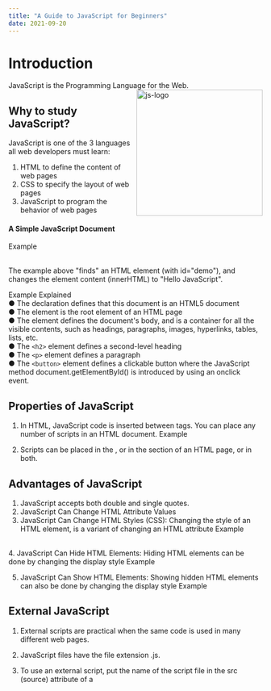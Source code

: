 ```yaml
---
title: "A Guide to JavaScript for Beginners"
date: 2021-09-20
---
```


# Introduction
JavaScript is the Programming Language for the Web. <img src="https://i.imgur.com/utpmCAz.png" alt="js-logo" align="right" width="250"/>

## Why to study JavaScript?
JavaScript is one of the 3 languages all web developers must learn:
   1. HTML to define the content of web pages
   2. CSS to specify the layout of web pages
   3. JavaScript to program the behavior of web pages
#### A Simple JavaScript Document
Example
 
<br>The example above "finds" an HTML element (with id="demo"), and changes the element content (innerHTML) to "Hello JavaScript".

Example Explained <br>
●	The <!DOCTYPE html> declaration defines that this document is an HTML5 document <br>
●	The <html> element is the root element of an HTML page <br>
●	The <body> element defines the document's body, and is a container for all the visible contents, such as headings, paragraphs, images, hyperlinks, tables, lists, etc. <br>
●	The `<h2>` element defines a second-level heading <br>
●	The `<p>` element defines a paragraph <br>
●	The `<button>` element defines a clickable button where the JavaScript method document.getElementById() is introduced by using an onclick event. <br>
## Properties of JavaScript
1.	In HTML, JavaScript code is inserted between <script> and </script> tags. You can place any number of scripts in an HTML document.
        Example
      
2.	Scripts can be placed in the <body>, or in the <head> section of an HTML page, or in both.
## Advantages of JavaScript
1.	JavaScript accepts both double and single quotes.
2.	JavaScript Can Change HTML Attribute Values
3.	JavaScript Can Change HTML Styles (CSS):
Changing the style of an HTML element, is a variant of changing an HTML attribute
Example
 
<br>4.	JavaScript Can Hide HTML Elements:
Hiding HTML elements can be done by changing the display style
Example
 
5.	JavaScript Can Show HTML Elements:
Showing hidden HTML elements can also be done by changing the display style
Example 
## External JavaScript
1.	External scripts are practical when the same code is used in many different web pages.
2.	JavaScript files have the file extension .js.
3.	To use an external script, put the name of the script file in the src (source) attribute of a <script> tag
Example:
 
4.	External scripts can be referenced with a full URL or with a path relative to the current web page.
Example:
 
5.	Several script files can be included to one page by using several script tags at once.
Example:
 
## External JavaScript Advantages
Placing scripts in external files has some advantages:
1.	It separates HTML and code.
2.	It makes HTML and JavaScript easier to read and maintain.
3.	Cached JavaScript files can speed up page loads.
## Execution of a JavaScript file
JavaScript can "display" data in different ways:
1.	Writing into an HTML element, using innerHTML.
2.	Writing into the HTML output using document.write().
3.	Writing into an alert box, using window.alert().
4.	Writing into the browser console, using console.log().
### Various executable JavaScript methods:
#### innerHTML
To access an HTML element, JavaScript can use the document.getElementById(id) method. The id attribute defines the HTML element. The innerHTML property defines the HTML content.
Example
 
#### document.write()
For testing purposes, it is convenient to use document.write()
Example
 
Note: 
1.	Using document.write() after an HTML document is loaded, will delete all existing HTML.
2.	The document.write() method should only be used for testing.

#### window.alert()
You can use this method as an alert box to display data
Example
 
Here, you can skip the window keyword. In JavaScript, the window object is the global scope object, that means that variables, properties, and methods by default belong to the window object. This also means that specifying the window keyword is optional. Consider the following example for the better understanding:
 


#### console.log()
For debugging purposes, you can call the console.log() method in the browser to display data.
Example
 


#### window.print()
JavaScript does not have any print object or print methods. You cannot access output devices from JavaScript. The only exception is that you can call the window.print() method in the browser to print the content of the current window.
Example
 

## JavaScript Statements
In a programming language, these programming instructions are called statements.
1.	A JavaScript program is a list of programming statements.
2.	In HTML, JavaScript programs are executed by the web browser.
3.	JavaScript statements are composed of Values, Operators, Expressions, Keywords, and Comments.
4.	JavaScript programs (and JavaScript statements) are often called JavaScript code.
5.	Semicolons separate JavaScript statements.
6.	When separated by semicolons, multiple statements on one line are allowed.
Example
 
7.	JavaScript ignores multiple spaces. You can add white space to your script to make it more readable.
8.	JavaScript statements can be grouped together in code blocks, inside curly brackets {...}.
9.	The purpose of code blocks is to define statements to be executed together.
10.	JavaScript statements often start with a keyword to identify the JavaScript action to be performed.
Here is a list of some of the keywords with its corresponding description given aside:
 
Note: 
1.	JavaScript keywords are reserved words.
2.	Reserved words cannot be used as names for variables.
## JavaScript Syntax
1.	The JavaScript syntax defines two types of values:
a.	Fixed values which are also called as Literals.
b.	Variable values which are also called as Variables.
2.	In JavaScript, numbers can be written with or without decimals and strings are text, written within double or single quotes.
3.	JavaScript uses the var keyword to declare variables and equal sign (=) is used to assign values to variables.
4.	In JavaScript, double slashes (//) or /* and */ are used as the single commented lines and as the multiple commented lines.
5.	In JavaScript, identifiers are used to name variables (and keywords, and functions, and labels). Here, the first character must be a letter, or an underscore (_), or a dollar sign ($) and the subsequent characters may be letters, digits, underscores, or dollar signs. All JavaScript identifiers are case sensitive. 
6.	Hyphens are not allowed for variable declarations in JavaScript. They are reserved for subtractions.
7.	JavaScript uses the Unicode character set.

## JavaScript Variables
In JavaScript, we have various operators such as follows:
1.	Arithmetic operators
2.	Assignment operators
3.	String operators
4.	Comparison operators
5.	Logical operators
6.	Type operators
7.	Bitwise operators
### Arithmetic operators
Arithmetic operators perform arithmetic on numbers (literals or variables). A typical arithmetic operation operates on two numbers. The numbers (in an arithmetic operation) are called operands. The operation (to be performed between the two operands) is defined by an operator.

Here is the list of arithmetic operators with their corresponding description:
 


### Assignment operators
Assignment operators assign values to JavaScript variables.
Here is the list of assignment operators with an example:
 

### String operators
The + operator can also be used to add (concatenate) strings.
For example,
 

HackerEarth will be printed as an output for this string concatenation

### Comparison operators
Comparison operators are used in logical statements to determine equality or difference between variables or values. These operations return a boolean value on applying on the conditional statements. 
Here is the list of few comparison operators with their corresponding description:
 


### Logical operators
Logical operators are used to determine the logic between variables or values. These operations return a boolean value on applying on the conditional statements. Here is the list of logical operators with their corresponding description:
 

### Type operators
Type operators are used to return the data type of a particular variable or to type a variable from one datatype to another datatype. Here is the list of type operators with their corresponding description:
 

### Bitwise operators
Bit operators work on 32 bits numbers. Any numeric operand in the operation is converted into a 32 bit number. The result is converted back to a JavaScript number. Here is the list of bitwise operators with their corresponding description:
 
## JavaScript Data Types
In JavaScript, we have various data types such as Number, String, object etc., JavaScript has dynamic types. This means that the same variable can be used to hold different data types.
For example,
 

## JavaScript Numbers
1.	JavaScript has only one type of number. Numbers can be written with or without decimals.
2.	Extra large or extra small numbers can be written with scientific (exponent) notation
Example:
 
3.	Unlike many other programming languages, JavaScript does not define different types of numbers, like integers, short, long, floating-point etc. JavaScript numbers are always stored as double precision floating point numbers, following the international IEEE 754 standard. This format stores numbers in 64 bits, where the number (the fraction) is stored in bits 0 to 51, the exponent in bits 52 to 62, and the sign in bit 63
4.	Integers (numbers without a period or exponent notation) are accurate up to 15 digits.
Example:
 
5.	NaN is a JavaScript reserved word indicating that a number is not a legal number.
Example:
 
6.	Infinity (or -Infinity) is the value JavaScript will return if you calculate a number outside the largest possible number.
Example:
 
and the output will be as follows:
 
7.	JavaScript interprets numeric constants as hexadecimal if they are preceded by 0x.
Example:
 

## JavaScript Number methods
Primitive values (like 3.14 or 2014), cannot have properties and methods (because they are not objects). But with JavaScript, methods and properties are also available to primitive values, because JavaScript treats primitive values as objects when executing methods and properties.
Here is the list of number methods:
1.	The toString() method returns a number as a string. All number methods can be used on any type of numbers (literals, variables, or expressions).
2.	The toExponential() method returns a string, with a number rounded and written using exponential notation.
3.	The toFixed() method returns a string, with the number written with a specified number of decimals.
4.	The toPrecision() method returns a string, with a number written with a specified length.
5.	The valueOf() method returns a number as a number. In JavaScript, a number can be a primitive value (typeof = number) or an object (typeof = object). The valueOf() method is used internally in JavaScript to convert Number objects to primitive values.
## Global JavaScript methods
JavaScript global methods can be used on all JavaScript data types.
These are the most relevant methods, when working with numbers:
 

### Number properties
Here is the list of number properties with their corresponding descriptions:
 

## JavaScript Strings
1.	JavaScript strings are used for storing and manipulating text.
2.	To find the length of a string, use the built-in length property.
Example:
 
3.	The backslash (\) escape character turns special characters into string characters
Example:
 
### JavaScript String methods
1.	The length property returns the length of a string.
2.	The indexOf() method returns the index of (the position of) the first occurrence of a specified text in a string. The lastIndexOf() method returns the index of the last occurrence of a specified text in a string. Both of these methods return -1 if the text is not found.
3.	The search() method searches a string for a specified value and returns the position of the match.
4.	There are 3 methods for extracting a part of a string:
  a.	The slice() method extracts a part of a string and returns the extracted part in a new string. This method takes 2 parameters: the start position, and the end position (end not included).
  b.	The substring() method is similar to slice(). The difference is that substring() cannot accept negative indexes. If you omit the second parameter, substring() will slice out the rest of the string.
  c.	The substr() method is similar to slice(). The difference is that the second parameter specifies the length of the extracted part. If you omit the second parameter, substr() will slice out the rest of the string.
5.	The replace() method replaces a specified value with another value in a string. This method does not change the string it is called on. It returns a new string. By default, this method is case sensitive. To replace case insensitive, use a regular expression with an /i flag (insensitive). To replace all matches, use a regular expression with a /g flag (global match). 
6.	The concat() method joins two or more strings.
7.	The trim() method removes whitespace from both sides of a string
8.	There are 2 methods for extracting string characters:
  a.	The charAt() method returns the character at a specified index (position) in a string
  b.	The charCodeAt() method returns the unicode of the character at a specified index in a string
9.	A string can be converted to an array with the split() methods.
## JavaScript Arrays
JavaScript arrays are used to store multiple values in a single variable.
## Creating an Array
Using an array literal is the easiest way to create a JavaScript Array.
Example:
 

## Accessing an element from an Array
You access an array element by referring to the index number.
Example:
 

## Changing an Array element
 

### Arrays are Objects
1.	Arrays are a special type of objects. The typeof operator in JavaScript returns "object" for arrays.
2.	Arrays use numbers to access its "elements".
### Array Elements Can Be Objects
1.	JavaScript variables can be objects. Arrays are special kinds of objects.
2.	You can have variables of different types in the same Array.
3.	You can have objects in an Array. You can have functions in an Array. You can have arrays in an Array
### The Difference Between Arrays and Objects
1.	In JavaScript, arrays use numbered indexes.  
2.	In JavaScript, objects use named indexes.
### When to Use Arrays. When to use Objects.
1.	JavaScript does not support associative arrays.
2.	You should use objects when you want the element names to be strings (text).
3.	You should use arrays when you want the element names to be numbers.

## JavaScript Array Methods
1.	The JavaScript method toString() converts an array to a string of (comma separated) array values.
2.	The join() method also joins all array elements into a string. It behaves just like toString(), but in addition you can specify the separator.
3.	The pop() method removes the last element from an array
4.	The push() method adds a new element to an array (at the end)
5.	The shift() method removes the first array element and "shifts" all other elements to a lower index.
6.	The unshift() method adds a new element to an array (at the beginning), and "unshifts" older elements
7.	The splice() method can be used to add new items to an array
8.	The concat() method creates a new array by merging (concatenating) existing arrays
9.	The slice() method slices out a piece of an array into a new array.
10.	JavaScript automatically converts an array to a comma separated string when a primitive value is expected.
11.	The sort() method sorts an array alphabetically.
12.	The reverse() method reverses the elements in an array.
13.	The forEach() method calls a function (a callback function) once for each array element. This function takes 3 arguments such as the item value, the item index, and the array itself.
14.	The map() method creates a new array by performing a function on each array element. It does not execute the function for array elements without values. This method does not change the original array. his function takes 3 arguments such as the item value, the item index, and the array itself.
15.	The filter() method creates a new array with array elements that passes a test. This method does not change the original array. his function takes 3 arguments such as the item value, the item index, and the array itself.
16.	The reduce() method runs a function on each array element to produce (reduce it to) a single value. It runs a function on each array element to produce (reduce it to) a single value.This method does not change the original array. This function takes 4 arguments such as the total, the item value, the item index, and the array itself.
17.	The reduceRight() method runs a function on each array element to produce (reduce it to) a single value. It works from right-to-left in the array. This function takes 4 arguments such as the total, the item value, the item index, and the array itself.


## JavaScript Functions
JavaScript functions are defined with the function keyword.
Example:
 

## Function Expressions
1.	A JavaScript function can also be defined using an expression.
2.	A function expression can be stored in a variable.
3.	The function above is actually an anonymous function (a function without a name).
4.	Functions stored in variables do not need function names. They are always invoked (called) using the variable name.
Example:
 
## The Function() Constructor
Functions can also be defined with a built-in JavaScript function constructor called Function().
Example:
 

## Self-Invoking Functions
1.	Function expressions can be made "self-invoking".
2.	A self-invoking expression is invoked (started) automatically, without being called.
3.	Function expressions will execute automatically if the expression is followed by ().
4.	You cannot self-invoke a function declaration.
5.	You have to add parentheses around the function to indicate that it is a function expression
Example:
 

## Functions are Objects
1.	The typeof operator in JavaScript returns "function" for functions.
2.	But, JavaScript functions can best be described as objects.
3.	JavaScript functions have both properties and methods.
4.	The arguments.length property returns the number of arguments received when the function was invoked
Example:
 

## Arrow Functions
1.	Arrow functions allow a short syntaxArrow functions do not have their own this. They are not well suited for defining object methods.
2.	Arrow functions are not hoisted. They must be defined before they are used.
3.	Using const is safer than using var, because a function expression is always constant value.
4.	You can only omit the return keyword and the curly brackets if the function is a single statement.
Example:
 

## Function Parameters and Arguments
A JavaScript function does not perform any checking on parameter values (arguments).
1.	Function parameters are the names listed in the function definition.
2.	Function arguments are the real values passed to (and received by) the function.
### Parameter Rules
1.	JavaScript function definitions do not specify data types for parameters.
2.	JavaScript functions do not perform type checking on the passed arguments.
3.	JavaScript functions do not check the number of arguments received.
### Parameter Defaults
If a function is called with missing arguments (less than declared), the missing values are set to: undefined. Sometimes this is acceptable, but sometimes it is better to assign a default value to the parameter
Example:
 


## The Arguments Object
1.	JavaScript functions have a built-in object called the arguments object.
2.	The argument object contains an array of the arguments used when the function was called (invoked).
Example:
 

## Arguments are Passed by Value
1.	The parameters, in a function call, are the function's arguments.
2.	JavaScript arguments are passed by value: The function only gets to know the values, not the argument's locations.
3.	If a function changes an argument's value, it does not change the parameter's original value.
4.	Changes to arguments are not visible (reflected) outside the function.
## Objects are Passed by Reference
1.	In JavaScript, object references are values.
2.	Because of this, objects will behave like they are passed by reference:
3.	If a function changes an object property, it changes the original value.
4.	Changes to object properties are visible (reflected) outside the function.

## JavaScript Function Call
With the call() method, you can write a method that can be used on different objects.

### All Functions are Methods
1.	In JavaScript all functions are object methods.
2.	If a function is not a method of a JavaScript object, it is a function of the global object
The JavaScript call() Method
1.	The call() method is a predefined JavaScript method.
2.	It can be used to invoke (call) a method with an owner object as an argument (parameter).
3.	With call(), an object can use a method belonging to another object.
Example:
 
4.	The call() method can accept arguments
Example:
 
5.	With the apply() method, you can write a method that can be used on different objects. The difference between call() method and apply() method is that the call() method takes arguments separately whereas the apply() method takes arguments as an array.
6.	The apply() method accepts arguments in an array
Example:
 
7.	You can find the largest number (in a list of numbers) using the Math.max() method.
8.	In JavaScript strict mode, if the first argument of the apply() method is not an object, it becomes the owner (object) of the invoked function. In "non-strict" mode, it becomes the global object.
